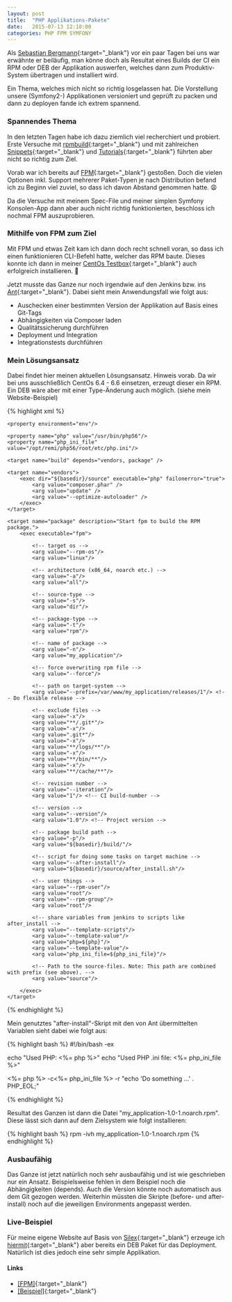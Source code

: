 ```yaml
---
layout: post
title:  "PHP Applikations-Pakete"
date:   2015-07-13 12:10:00
categories: PHP FPM SYMFONY
---
```


Als [Sebastian Bergmann](https://twitter.com/s_bergmann){:target="_blank"} vor ein paar Tagen bei uns war
erwähnte er beiläufig, man könne doch als Resultat eines Builds der CI ein RPM oder DEB der Applikation auswerfen,
welches dann zum Produktiv-System übertragen und installiert wird.

Ein Thema, welches mich nicht so richtig losgelassen hat. Die Vorstellung unsere (Symfony2-) Applikationen 
versioniert und geprüft zu packen und dann zu deployen fande ich extrem spannend.

### Spannendes Thema

In den letzten Tagen habe ich dazu ziemlich viel recherchiert und probiert.
Erste Versuche mit [rpmbuild](http://www.rpm.org/max-rpm-snapshot/rpmbuild.8.html){:target="_blank"} und mit zahlreichen [Snippets](https://gist.github.com/catchamonkey/8575619f450fe4c94acd){:target="_blank"} 
und [Tutorials](http://www.sme-server.de/download/Howtos/RPM-Build/Beginners_Guide_Own_RPMs.htm){:target="_blank"} führten aber nicht so richtig zum Ziel.

Vorab war ich bereits auf [FPM](https://github.com/jordansissel/fpm){:target="_blank"} gestoßen. 
Doch die vielen Optionen inkl. Support mehrerer Paket-Typen je nach Distribution befand ich zu Beginn viel zuviel,
so dass ich davon Abstand genommen hatte. :weary:

Da die Versuche mit meinem Spec-File und meiner simplen Symfony Konsolen-App dann aber auch nicht 
richtig funktionierten, beschloss ich nochmal FPM auszuprobieren.

### Mithilfe von FPM zum Ziel

Mit FPM und etwas Zeit kam ich dann doch recht schnell voran, so dass ich einen funktionieren CLI-Befehl hatte, welcher
das RPM baute. Dieses konnte ich dann in meiner [CentOs Testbox](https://github.com/tommy-muehle/puppet-vagrant-boxes/releases/download/1.0.0/centos-6.6-x86_64.box){:target="_blank"} 
auch erfolgreich installieren. :muscle:

Jetzt musste das Ganze nur noch irgendwie auf den Jenkins bzw. ins [Ant](http://ant.apache.org/){:target="_blank"}.
Dabei sieht mein Anwendungsfall wie folgt aus:

* Auschecken einer bestimmten Version der Applikation auf Basis eines Git-Tags 
* Abhängigkeiten via Composer laden
* Qualitätssicherung durchführen
* Deployment und Integration
* Integrationstests durchführen

### Mein Lösungsansatz

Dabei findet hier meinen aktuellen Lösungsansatz. Hinweis vorab. Da wir bei uns ausschließlich CentOs 6.4 - 6.6 
einsetzen, erzeugt dieser ein RPM. Ein DEB wäre aber mit einer Type-Änderung auch möglich. (siehe mein Website-Beispiel)

{% highlight xml %}
<project default="build" basedir="./">

    <property environment="env"/>
    
    <property name="php" value="/usr/bin/php56"/>
    <property name="php_ini_file" value="/opt/remi/php56/root/etc/php.ini"/>

    <target name="build" depends="vendors, package" />

    <target name="vendors">
        <exec dir="${basedir}/source" executable="php" failonerror="true">
            <arg value="composer.phar" />
            <arg value="update" />
            <arg value="--optimize-autoloader" />
        </exec>
    </target>

    <target name="package" description="Start fpm to build the RPM package.">
        <exec executable="fpm">

            <!-- target os -->
            <arg value="--rpm-os"/>
            <arg value="linux"/>

            <!-- architecture (x86_64, noarch etc.) -->
            <arg value="-a"/>
            <arg value="all"/>

            <!-- source-type -->
            <arg value="-s"/>
            <arg value="dir"/>

            <!-- package-type -->
            <arg value="-t"/>
            <arg value="rpm"/>

            <!-- name of package -->
            <arg value="-n"/>
            <arg value="my_application"/>

            <!-- force overwriting rpm file -->
            <arg value="--force"/>

            <!-- path on target-system -->
            <arg value="--prefix=/var/www/my_application/releases/1"/> <!-- Do flexible release -->

            <!-- exclude files -->
            <arg value="-x"/>
            <arg value="**/.git*"/>
            <arg value="-x"/>
            <arg value=".git*"/>
            <arg value="-x"/>
            <arg value="**/logs/**"/>
            <arg value="-x"/>
            <arg value="**/bin/**"/>
            <arg value="-x"/>
            <arg value="**/cache/**"/>

            <!-- revision number -->
            <arg value="--iteration"/>
            <arg value="1"/> <!-- CI build-number -->

            <!-- version -->
            <arg value="--version"/>
            <arg value="1.0"/> <!-- Project version -->

            <!-- package build path -->
            <arg value="-p"/>
            <arg value="${basedir}/build/"/>

            <!-- script for doing some tasks on target machine -->
            <arg value="--after-install"/>
            <arg value="${basedir}/source/after_install.sh"/>

            <!-- user things -->
            <arg value="--rpm-user"/>
            <arg value="root"/>
            <arg value="--rpm-group"/>
            <arg value="root"/>

            <!-- share variables from jenkins to scripts like after_install -->
            <arg value="--template-scripts"/>
            <arg value="--template-value"/>
            <arg value="php=${php}"/>
            <arg value="--template-value"/>
            <arg value="php_ini_file=${php_ini_file}"/>

            <!-- Path to the source-files. Note: This path are combined with prefix (see above). -->
            <arg value="source"/>
            
        </exec>
    </target>
</project>
{% endhighlight %}

Mein genutztes "after-install"-Skript mit den von Ant übermittelten Variablen sieht dabei wie
folgt aus:

{% highlight bash %}
#!/bin/bash -ex

echo "Used PHP: <%= php %>"
echo "Used PHP .ini file: <%= php_ini_file %>"

<%= php %> -c<%= php_ini_file %> -r "echo 'Do something ...' . PHP_EOL;"

{% endhighlight %}

Resultat des Ganzen ist dann die Datei "my_application-1.0-1.noarch.rpm".
Diese lässt sich dann auf dem Zielsystem wie folgt installieren:

{% highlight bash %}
rpm -ivh my_application-1.0-1.noarch.rpm
{% endhighlight %}

### Ausbaufähig

Das Ganze ist jetzt natürlich noch sehr ausbaufähig und ist wie geschrieben nur ein Ansatz. 
Beispielsweise fehlen in dem Beispiel noch die Abhängigkeiten (depends). Auch die Version könnte
noch automatisch aus dem Git gezogen werden. Weiterhin müssten die Skripte (before- und after-install) noch auf die jeweiligen Environments angepasst werden.

### Live-Beispiel

Für meine eigene Website auf Basis von [Silex](http://silex.sensiolabs.org/){:target="_blank"} erzeuge ich 
[hiermit](https://github.com/tommy-muehle/tommy-muehle.de/blob/master/build/release.xml){:target="_blank"}
aber bereits ein DEB Paket für das Deployment. Natürlich ist dies jedoch eine sehr simple Applikation.

#### Links

* [[FPM]](https://github.com/jordansissel/fpm){:target="_blank"}
* [[Beispiel]](https://github.com/tommy-muehle/tommy-muehle.de/blob/master/build/release.xml){:target="_blank"}
